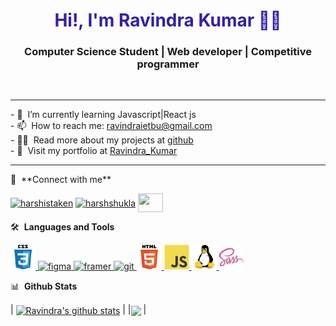 <h1 align="center" style=" color:#2F20AD ;"> Hi!, I'm Ravindra Kumar 🧑‍💻 </h1>


<h3 align="center">  Computer Science Student | Web developer | Competitive programmer  </h3> <br>
<hr>
- 🌱 &nbsp;I’m currently learning Javascript|React js
<br>
- 📫 &nbsp;How to reach me: <a href="mailto:ravindraietbu@gmail.com">ravindraietbu@gmail.com</a>
<br>
- 👨‍💻 &nbsp;Read more about my projects at <a href="https://github.com/Ravindra9555">github</a>
<br>
- 🌅 &nbsp;Visit my portfolio at <a href="https://ravindra9555.github.io/Ravindra_kumar/">Ravindra_Kumar</a>
<hr>
🔗 &nbsp;**Connect with me**
<p align="left">
<a href="https://twitter.com/RAVINDR50312995" target="blank"><img align="center" src="https://raw.githubusercontent.com/rahuldkjain/github-profile-readme-generator/master/src/images/icons/Social/twitter.svg" alt="harshistaken" height="30" width="40" /></a>
<a href="https://www.linkedin.com/in/ravindra-kumar-99a1301b2/" target="blank"><img align="center" src="https://raw.githubusercontent.com/rahuldkjain/github-profile-readme-generator/master/src/images/icons/Social/linked-in-alt.svg" alt="harshshukla" height="30" width="40" /></a>
<a href="https://stackoverflow.com/users/" target="blank"><img align="center" src="https://raw.githubusercontent.com/rahuldkjain/github-profile-readme-generator/master/src/images/icons/Social/stack-overflow.svg" alt="" height="30" width="40" /></a>

🛠️ &nbsp;**Languages and Tools**

<p align="left"> <a href="https://www.w3schools.com/css/" target="_blank" rel="noreferrer"> <img src="https://raw.githubusercontent.com/devicons/devicon/master/icons/css3/css3-original-wordmark.svg" alt="css3" width="40" height="40"/> </a> <a href="https://www.figma.com/" target="_blank" rel="noreferrer"> <img src="https://www.vectorlogo.zone/logos/figma/figma-icon.svg" alt="figma" width="40" height="40"/> </a> <a href="https://www.framer.com/" target="_blank" rel="noreferrer"> <img src="https://www.vectorlogo.zone/logos/framer/framer-icon.svg" alt="framer" width="40" height="40"/> </a> <a href="https://git-scm.com/" target="_blank" rel="noreferrer"> <img src="https://www.vectorlogo.zone/logos/git-scm/git-scm-icon.svg" alt="git" width="40" height="40"/> </a> <a href="https://www.w3.org/html/" target="_blank" rel="noreferrer"> <img src="https://raw.githubusercontent.com/devicons/devicon/master/icons/html5/html5-original-wordmark.svg" alt="html5" width="40" height="40"/> </a> <a href="https://developer.mozilla.org/en-US/docs/Web/JavaScript" target="_blank" rel="noreferrer"> <img src="https://raw.githubusercontent.com/devicons/devicon/master/icons/javascript/javascript-original.svg" alt="javascript" width="40" height="40"/> </a> <a href="https://www.linux.org/" target="_blank" rel="noreferrer"> <img src="https://raw.githubusercontent.com/devicons/devicon/master/icons/linux/linux-original.svg" alt="linux" width="40" height="40"/> </a> <a href="https://sass-lang.com" target="_blank" rel="noreferrer"> <img src="https://raw.githubusercontent.com/devicons/devicon/master/icons/sass/sass-original.svg" alt="sass" width="40" height="40"/> </a> </p>

📊 &nbsp;**Github Stats**


| <a href="https://github.com/ravindra9555/github-readme-stats"><img align="center" src="https://github-readme-stats.vercel.app/api?username=ravindra9555&show_icons=true&include_all_commits=true&theme=buefy&hide_border=true" alt="Ravindra's github stats" /></a> | 
|<a href="https://github.com/ravindra9555/github-readme-stats"><img align="center" src="https://github-readme-stats.vercel.app/api/top-langs/?username=ravindra9555&layout=compact&theme=buefy&hide_border=true" /></a> |
